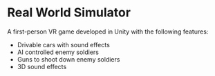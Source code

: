 # Real World Simulator
A first-person VR game developed in Unity with the following features:
- Drivable cars with sound effects
- AI controlled enemy soldiers
- Guns to shoot down enemy soldiers
- 3D sound effects
